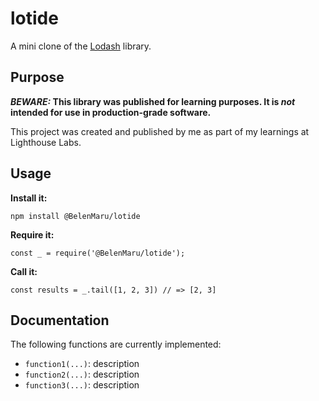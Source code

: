 # lotide


A mini clone of the [Lodash](https://lodash.com) library.

## Purpose

**_BEWARE:_ This library was published for learning purposes. It is _not_ intended for use in production-grade software.**

This project was created and published by me as part of my learnings at Lighthouse Labs. 

## Usage

**Install it:**

`npm install @BelenMaru/lotide`

**Require it:**

`const _ = require('@BelenMaru/lotide');`

**Call it:**

`const results = _.tail([1, 2, 3]) // => [2, 3]`

## Documentation

The following functions are currently implemented:


* `function1(...)`: description
* `function2(...)`: description
* `function3(...)`: description

